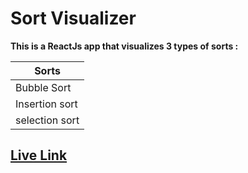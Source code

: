 # Sort Visualizer

**This is a ReactJs app that visualizes 3 types of sorts :**

Sorts           |
----------------|
Bubble Sort     | 
Insertion sort  |
selection sort  |

## [Live Link](https://hazemabdenandher.github.io/sort-visualizer/)
